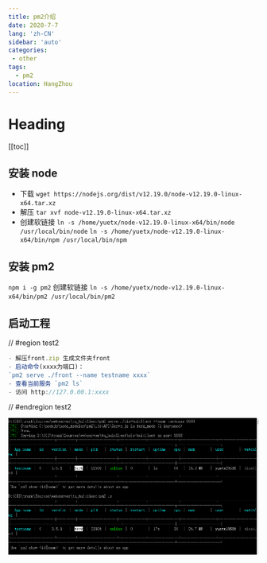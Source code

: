 ```yaml
---
title: pm2介绍
date: 2020-7-7
lang: 'zh-CN'
sidebar: 'auto'
categories:
 - other
tags: 
  - pm2
location: HangZhou
---
```


# Heading
[[toc]]

 ## 安装 node 
- 下载  `wget https://nodejs.org/dist/v12.19.0/node-v12.19.0-linux-x64.tar.xz`
- 解压  `tar xvf node-v12.19.0-linux-x64.tar.xz`
- 创建软链接 `ln -s /home/yuetx/node-v12.19.0-linux-x64/bin/node /usr/local/bin/node`
            `ln -s /home/yuetx/node-v12.19.0-linux-x64/bin/npm /usr/local/bin/npm`  
 ## 安装 pm2
 `npm i -g pm2`
  创建软链接 `ln -s /home/yuetx/node-v12.19.0-linux-x64/bin/pm2 /usr/local/bin/pm2`
 ## 启动工程
// #region test2
  ```javascript
 - 解压front.zip 生成文件夹front
 - 启动命令(xxxx为端口)：
  `pm2 serve ./front --name testname xxxx` 
 - 查看当前服务 `pm2 ls`
 - 访问 http://127.0.00.1:xxxx
  ```
// #endregion test2

![](/pm2.png)